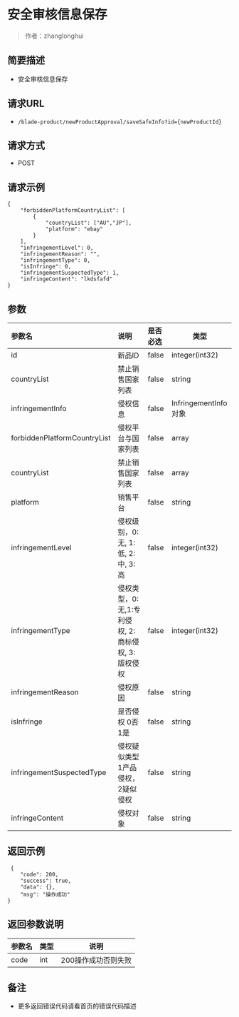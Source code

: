 # 安全审核信息保存

> 作者：zhanglonghui

## 简要描述

- 安全审核信息保存

## 请求URL
- ` /blade-product/newProductApproval/saveSafeInfo?id={newProductId} `
  
## 请求方式
- POST

## 请求示例
``` 
{
	"forbiddenPlatformCountryList": [
		{
			"countryList": ["AU","JP"],
			"platform": "ebay"
		}
	],
	"infringementLevel": 0,
	"infringementReason": "",
	"infringementType": 0,
	"isInfringe": 0,
	"infringementSuspectedType": 1,
	"infringeContent": "lkdsfafd"
}
```

## 参数

|参数名|说明|是否必选|类型|
|:----    |:---|:----- |-----   |
|id |新品ID  |false |integer(int32)   |
|countryList |禁止销售国家列表  |false |string   |
|infringementInfo |侵权信息  |false |InfringementInfo对象   |
|forbiddenPlatformCountryList |侵权平台与国家列表  |false |array   |
|countryList |禁止销售国家列表	  |false |array   |
|platform |销售平台  |false |string   |
|infringementLevel |侵权级别，0:无, 1:低, 2:中, 3:高  |false |integer(int32)   |
|infringementType |侵权类型，0:无,1:专利侵权, 2:商标侵权, 3:版权侵权  |false |integer(int32)   |
|infringementReason |侵权原因  |false |string   |
|isInfringe |是否侵权 0否 1是  |false |string   |
|infringementSuspectedType |侵权疑似类型 1产品侵权，2疑似侵权  |false |string   |
|infringeContent |侵权对象  |false |string   |





## 返回示例 

``` 
 {
    "code": 200,
    "success": true,
    "data": {},
    "msg": "操作成功"
}
```

## 返回参数说明 

|参数名|类型|说明|
|:-----  |:-----|-----                           |
|code |int   |200操作成功否则失败  |

## 备注 

- 更多返回错误代码请看首页的错误代码描述